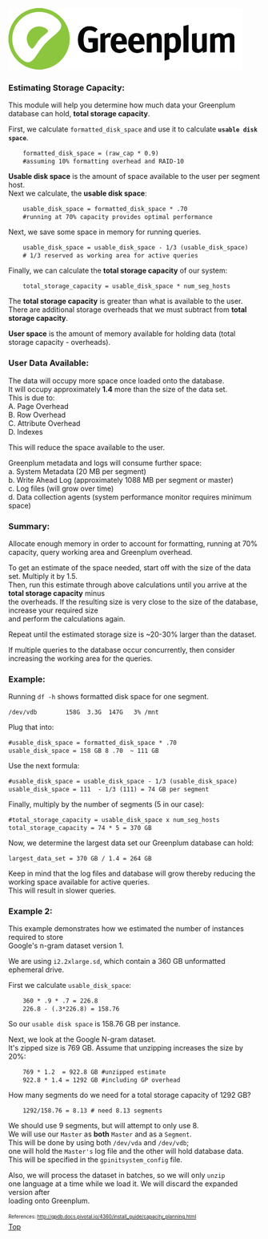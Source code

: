 ![Greenplum](https://github.com/syuja/GreenPlumSetup/blob/master/img/greenplum-logo.png)
<a id='top'></a>

### Estimating Storage Capacity:  
This module will help you determine how much data your Greenplum database can hold, **total storage capacity**.   

First, we calculate `formatted_disk_space` and use it to calculate **`usable disk space`**.   

        formatted_disk_space = (raw_cap * 0.9)  
        #assuming 10% formatting overhead and RAID-10   

**Usable disk space** is the amount of space available to the user per segment host.   
Next we calculate, the **usable disk space**:  

        usable_disk_space = formatted_disk_space * .70   
        #running at 70% capacity provides optimal performance   

Next, we save some space in memory for running queries.  

        usable_disk_space = usable_disk_space - 1/3 (usable_disk_space) 
        # 1/3 reserved as working area for active queries 
  

Finally, we can calculate the **total storage capacity** of our system:  

        total_storage_capacity = usable_disk_space * num_seg_hosts 


The **total storage capacity** is greater than what is available to the user.   
There are additional storage overheads that we must subtract from **total storage capacity**.   

**User space** is the amount of memory available for holding data (total storage capacity - overheads).   

### User Data Available:  
The data will occupy more space once loaded onto the database.  
It will occupy approximately **1.4** more than the size of the data set.  
This is due to:  
        A. Page Overhead  
        B. Row Overhead  
        C. Attribute Overhead  
        D. Indexes  

This will reduce the space available to the user.  

Greenplum metadata and logs will consume further space:  
         a. System Metadata (20 MB per segment)  
         b. Write Ahead Log (approximately 1088 MB per segment or master)  
          c. Log files (will grow over time)  
          d. Data collection agents (system performance monitor requires minimum space)  
  
### Summary:  
Allocate enough memory in order to account for formatting, running at 70% capacity, query working area and 
Greenplum overhead.  

To get an estimate of the space needed, start off with the size of the data set. Multiply it by 1.5.  
Then, run this estimate through above calculations until you arrive at the  **total storage capacity** minus  
the overheads. If the resulting size is very close to the size of the database, increase your required size  
and perform the calculations again.    
  
Repeat until the estimated storage size is ~20-30% larger than the dataset.  

If multiple queries to the database occur concurrently, then consider increasing the working area for the queries.  

 


### Example:  
Running `df -h` shows formatted disk space for one segment.  

    /dev/vdb        158G  3.3G  147G   3% /mnt

Plug that into:  

    #usable_disk_space = formatted_disk_space * .70  
    usable_disk_space = 158 GB 8 .70  ~ 111 GB  

Use the next formula:  

    #usable_disk_space = usable_disk_space - 1/3 (usable_disk_space)  
    usable_disk_space = 111  - 1/3 (111) = 74 GB per segment  

Finally, multiply by the number of segments (5 in our case):  

    #total_storage_capacity = usable_disk_space x num_seg_hosts  
    total_storage_capacity = 74 * 5 = 370 GB  

Now, we determine the largest data set our Greenplum database can hold:  

    largest_data_set = 370 GB / 1.4 = 264 GB  

Keep in mind that the log files and database will grow thereby reducing the working space available for active queries.  
This will result in slower queries.  

### Example 2:  
This example demonstrates how we estimated the number of instances required to store   
Google's n-gram dataset version 1.   

We are using `i2.2xlarge.sd`, which contain a 360 GB unformatted ephemeral drive.   

First we calculate `usable_disk_space`:   

        360 * .9 * .7 = 226.8   
        226.8 - (.3*226.8) = 158.76  
        
So our `usable disk space` is 158.76 GB per instance.   

Next, we look at the Google N-gram dataset.    
It's zipped size is 769 GB. Assume that unzipping increases the size by 20%:  

        769 * 1.2  = 922.8 GB #unzipped estimate   
        922.8 * 1.4 = 1292 GB #including GP overhead  
        
How many segments do we need for a total storage capacity of 1292 GB?   

        1292/158.76 = 8.13 # need 8.13 segments   
        
We should use 9 segments, but will attempt to only use 8.   
We will use our `Master` as **both** `Master` and as a `Segment`.   
This will be done by using both `/dev/vda` and `/dev/vdb`;    
one will hold the `Master's` log file and the other will hold database data.   
This will be specified in the `gpinitsystem_config` file.    

Also, we will process the dataset in batches, so we will only `unzip`   
one language at a time while we load it. We will discard the expanded version after   
loading onto Greenplum.  

<sub><sup> References: http://gpdb.docs.pivotal.io/4360/install_guide/capacity_planning.html </sub></sup>  
[Top](#top)   
